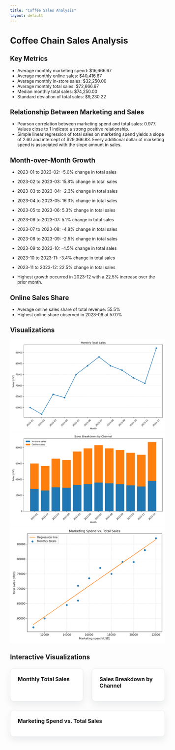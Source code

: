 ```yaml
---
title: "Coffee Sales Analysis"
layout: default
---
```

# Coffee Chain Sales Analysis

## Key Metrics
- Average monthly marketing spend: $16,666.67
- Average monthly online sales: $40,416.67
- Average monthly in-store sales: $32,250.00
- Average monthly total sales: $72,666.67
- Median monthly total sales: $74,250.00
- Standard deviation of total sales: $9,230.22

## Relationship Between Marketing and Sales
- Pearson correlation between marketing spend and total sales: 0.977. Values close to 1 indicate a strong positive relationship.
- Simple linear regression of total sales on marketing spend yields a slope of 2.60 and intercept of $29,366.83. Every additional dollar of marketing spend is associated with the slope amount in sales.

## Month-over-Month Growth
- 2023-01 to 2023-02: -5.0% change in total sales
- 2023-02 to 2023-03: 15.8% change in total sales
- 2023-03 to 2023-04: -2.3% change in total sales
- 2023-04 to 2023-05: 16.3% change in total sales
- 2023-05 to 2023-06: 5.3% change in total sales
- 2023-06 to 2023-07: 5.1% change in total sales
- 2023-07 to 2023-08: -4.8% change in total sales
- 2023-08 to 2023-09: -2.5% change in total sales
- 2023-09 to 2023-10: -4.5% change in total sales
- 2023-10 to 2023-11: -3.4% change in total sales
- 2023-11 to 2023-12: 22.5% change in total sales

- Highest growth occurred in 2023-12 with a 22.5% increase over the prior month.

## Online Sales Share
- Average online sales share of total revenue: 55.5%
- Highest online share observed in 2023-06 at 57.0%

## Visualizations
![Monthly total sales trend](assets/coffee_total_sales_trend.png)
![Channel sales breakdown](assets/coffee_channel_sales_breakdown.png)
![Marketing vs sales scatter](assets/coffee_marketing_vs_sales.png)
## Interactive Visualizations

<style>
.chart-grid {
  display: grid;
  gap: 1.75rem;
  margin-top: 1.5rem;
}
@media (min-width: 900px) {
  .chart-grid {
    grid-template-columns: repeat(2, minmax(0, 1fr));
  }
  .chart-grid .chart-card:nth-child(3) {
    grid-column: span 2;
  }
}
.chart-card {
  background: #ffffff;
  border: 1px solid #e5e7eb;
  border-radius: 12px;
  padding: 1.5rem;
  box-shadow: 0 10px 25px rgba(15, 23, 42, 0.08);
}
.chart-card h3 {
  margin-top: 0;
  margin-bottom: 1rem;
  font-size: 1.1rem;
}
.chart-card canvas {
  max-height: 420px;
}
</style>
<div class="chart-grid">
  <section class="chart-card">
    <h3>Monthly Total Sales</h3>
    <canvas id="totalSalesChart"></canvas>
  </section>
  <section class="chart-card">
    <h3>Sales Breakdown by Channel</h3>
    <canvas id="channelBreakdownChart"></canvas>
  </section>
  <section class="chart-card">
    <h3>Marketing Spend vs. Total Sales</h3>
    <canvas id="marketingScatterChart"></canvas>
  </section>
</div>
<script id="coffee-chart-data" type="application/json">
{"months": ["2023-01", "2023-02", "2023-03", "2023-04", "2023-05", "2023-06", "2023-07", "2023-08", "2023-09", "2023-10", "2023-11", "2023-12"], "total_sales": [60000.0, 57000.0, 66000.0, 64500.0, 75000.0, 79000.0, 83000.0, 79000.0, 77000.0, 73500.0, 71000.0, 87000.0], "online_sales": [32000.0, 31000.0, 36000.0, 35000.0, 42000.0, 45000.0, 47000.0, 44000.0, 43000.0, 41000.0, 40000.0, 49000.0], "in_store_sales": [28000.0, 26000.0, 30000.0, 29500.0, 33000.0, 34000.0, 36000.0, 35000.0, 34000.0, 32500.0, 31000.0, 38000.0], "marketing_spend": [12000.0, 11000.0, 15000.0, 14000.0, 18000.0, 20000.0, 21000.0, 19000.0, 17000.0, 16000.0, 15000.0, 22000.0], "scatter_points": [{"x": 12000.0, "y": 60000.0}, {"x": 11000.0, "y": 57000.0}, {"x": 15000.0, "y": 66000.0}, {"x": 14000.0, "y": 64500.0}, {"x": 18000.0, "y": 75000.0}, {"x": 20000.0, "y": 79000.0}, {"x": 21000.0, "y": 83000.0}, {"x": 19000.0, "y": 79000.0}, {"x": 17000.0, "y": 77000.0}, {"x": 16000.0, "y": 73500.0}, {"x": 15000.0, "y": 71000.0}, {"x": 22000.0, "y": 87000.0}], "regression_points": [{"x": 12000.0, "y": 60542.71356783919}, {"x": 11000.0, "y": 57944.72361809046}, {"x": 15000.0, "y": 68336.68341708543}, {"x": 14000.0, "y": 65738.69346733668}, {"x": 18000.0, "y": 76130.65326633166}, {"x": 20000.0, "y": 81326.63316582915}, {"x": 21000.0, "y": 83924.62311557788}, {"x": 19000.0, "y": 78728.64321608041}, {"x": 17000.0, "y": 73532.66331658291}, {"x": 16000.0, "y": 70934.67336683418}, {"x": 15000.0, "y": 68336.68341708543}, {"x": 22000.0, "y": 86522.61306532664}]}
</script>
<script src="https://cdn.jsdelivr.net/npm/chart.js@4.4.0/dist/chart.umd.min.js"></script>
<script>
const chartPayload = JSON.parse(document.getElementById('coffee-chart-data').textContent);
const usdFormatter = new Intl.NumberFormat('en-US', { style: 'currency', currency: 'USD', maximumFractionDigits: 0 });
const numberFormatter = value => usdFormatter.format(value);

new Chart(document.getElementById('totalSalesChart'), {
  type: 'line',
  data: {
    labels: chartPayload.months,
    datasets: [{
      label: 'Total sales',
      data: chartPayload.total_sales,
      fill: false,
      tension: 0.25,
      borderColor: 'rgb(16, 124, 165)',
      backgroundColor: 'rgba(16, 124, 165, 0.1)',
      pointRadius: 5,
      pointHoverRadius: 7,
    }]
  },
  options: {
    responsive: true,
    maintainAspectRatio: false,
    scales: {
      y: {
        ticks: { callback: value => numberFormatter(value) },
        beginAtZero: false,
      }
    },
    plugins: {
      tooltip: {
        callbacks: {
          label: context => `${context.dataset.label}: ${numberFormatter(context.parsed.y)}`
        }
      },
      legend: { display: false }
    }
  }
});

new Chart(document.getElementById('channelBreakdownChart'), {
  type: 'bar',
  data: {
    labels: chartPayload.months,
    datasets: [
      {
        label: 'In-store sales',
        data: chartPayload.in_store_sales,
        backgroundColor: 'rgba(234, 88, 12, 0.85)',
        stack: 'sales',
      },
      {
        label: 'Online sales',
        data: chartPayload.online_sales,
        backgroundColor: 'rgba(34, 197, 94, 0.85)',
        stack: 'sales',
      }
    ]
  },
  options: {
    responsive: true,
    maintainAspectRatio: false,
    scales: {
      y: {
        stacked: true,
        ticks: { callback: value => numberFormatter(value) },
        beginAtZero: true,
      },
      x: { stacked: true }
    },
    plugins: {
      tooltip: {
        callbacks: {
          label: context => `${context.dataset.label}: ${numberFormatter(context.parsed.y)}`
        }
      }
    }
  }
});

new Chart(document.getElementById('marketingScatterChart'), {
  type: 'scatter',
  data: {
    datasets: [
      {
        label: 'Monthly totals',
        data: chartPayload.scatter_points,
        backgroundColor: 'rgba(59, 130, 246, 0.85)',
        pointRadius: 6,
      },
      {
        type: 'line',
        label: 'Regression line',
        data: chartPayload.regression_points,
        borderColor: 'rgba(239, 68, 68, 0.9)',
        borderWidth: 2,
        pointRadius: 0,
        fill: false,
        tension: 0,
      }
    ]
  },
  options: {
    responsive: true,
    maintainAspectRatio: false,
    scales: {
      x: {
        title: { display: true, text: 'Marketing spend (USD)' },
        ticks: { callback: value => numberFormatter(value) },
      },
      y: {
        title: { display: true, text: 'Total sales (USD)' },
        ticks: { callback: value => numberFormatter(value) },
      }
    },
    plugins: {
      tooltip: {
        callbacks: {
          label: context => `${context.dataset.label}: (${numberFormatter(context.parsed.x)}, ${numberFormatter(context.parsed.y)})`
        }
      }
    }
  }
});
</script>
